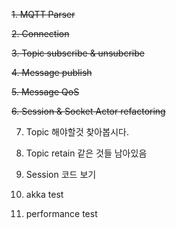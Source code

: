 ~~1. MQTT Parser~~

~~2. Connection~~
 
~~3. Topic subscribe & unsubcribe~~

~~4. Message publish~~

~~5. Message QoS~~

~~6. Session & Socket Actor refactoring~~

7. Topic 해야할것 찾아봅시다.

8. Topic retain 같은 것들 남아있음

9. Session 코드 보기

10. akka test

11. performance test

